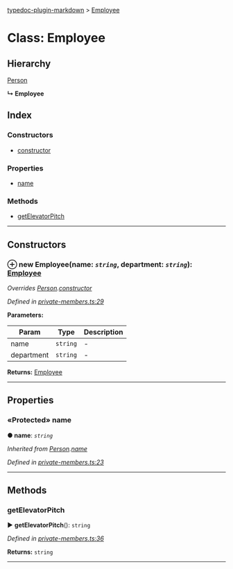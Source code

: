 [typedoc-plugin-markdown](../README.md) > [Employee](../classes/employee.md)



# Class: Employee

## Hierarchy


 [Person](person.md)

**↳ Employee**







## Index

### Constructors

* [constructor](employee.md#markdown-header-constructor)


### Properties

* [name](employee.md#markdown-header-protected-name)


### Methods

* [getElevatorPitch](employee.md#markdown-header-getelevatorpitch)



---
## Constructors



### ⊕ **new Employee**(name: *`string`*, department: *`string`*): [Employee](employee.md)



*Overrides [Person](person.md).[constructor](person.md#markdown-header-constructor)*

*Defined in [private-members.ts:29](https://bitbucket.org/owner/repository_name/src/master/src/private-members.ts?fileviewer&amp;#x3D;file-view-default#private-members.ts-29)*



**Parameters:**

| Param  | Type                | Description  |
| ------ | ------------------- | ------------ |
| name | `string` | - |
| department | `string` | - |





**Returns:** [Employee](employee.md)

---


## Properties


### «Protected» name

**●  name**:  *`string`* 

*Inherited from [Person](person.md).[name](person.md#markdown-header-protected-name)*

*Defined in [private-members.ts:23](https://bitbucket.org/owner/repository_name/src/master/src/private-members.ts?fileviewer&amp;#x3D;file-view-default#private-members.ts-23)*





___


## Methods


###  getElevatorPitch

► **getElevatorPitch**(): `string`




*Defined in [private-members.ts:36](https://bitbucket.org/owner/repository_name/src/master/src/private-members.ts?fileviewer&amp;#x3D;file-view-default#private-members.ts-36)*





**Returns:** `string`





___


